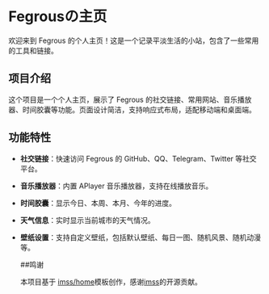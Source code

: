 # Fegrousの主页

欢迎来到 Fegrous 的个人主页！这是一个记录平淡生活的小站，包含了一些常用的工具和链接。

## 项目介绍

这个项目是一个个人主页，展示了 Fegrous 的社交链接、常用网站、音乐播放器、时间胶囊等功能。页面设计简洁，支持响应式布局，适配移动端和桌面端。

## 功能特性

- **社交链接**：快速访问 Fegrous 的 GitHub、QQ、Telegram、Twitter 等社交平台。
- **音乐播放器**：内置 APlayer 音乐播放器，支持在线播放音乐。
- **时间胶囊**：显示今日、本周、本月、今年的进度。
- **天气信息**：实时显示当前城市的天气情况。
- **壁纸设置**：支持自定义壁纸，包括默认壁纸、每日一图、随机风景、随机动漫等。

  ##鸣谢

  本项目基于 [imss/home](https://github.com/imsyy/home "参考模板")模板创作，感谢[imss](https://github.com/imsyy "模板作者")的开源贡献。
